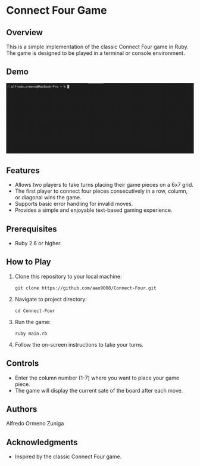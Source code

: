 # Connect Four Game

## Overview

This is a simple implementation of the classic Connect Four game in Ruby. The game is designed to be played in a terminal or console environment.

## Demo

![Connect Four](demo/Connect4_Demo.gif)

## Features

- Allows two players to take turns placing their game pieces on a 6x7 grid.
- The first player to connect four pieces consecutively in a row, column, or diagonal wins the game.
- Supports basic error handling for invalid moves.
- Provides a simple and enjoyable text-based gaming experience.

## Prerequisites

- Ruby 2.6 or higher.

## How to Play

1. Clone this repository to your local machine:

   ```shell
   git clone https://github.com/aao9008/Connect-Four.git

2. Navigate to project directory:
    ```shell
    cd Connect-Four

3. Run the game:
    ```shell
    ruby main.rb

4. Follow the on-screen instructions to take your turns.

## Controls
* Enter the column number (1-7) where you want to place your game piece.
* The game will display the current sate of the board after each move.

## Authors
Alfredo Ormeno Zuniga

## Acknowledgments
* Inspired by the classic Connect Four game.
